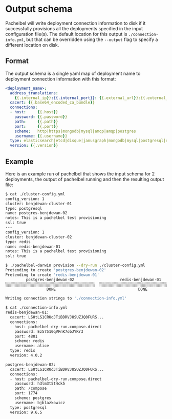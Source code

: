 # Output schema

Pachelbel will write deployment connection information to disk if it
successfully provisions all the deployments specified in the input configuration
file(s). The default location for this output is `./connection-info.yml`, but
that can be overridden using the `--output` flag to specify a different location
on disk.

## Format
The output schema is a single yaml map of deployment name to deployment connection information with this format:
```yaml
<deployment_name>:
  address_translations:
    {{.internal_ip}}:{{.internal_port}}: {{.external_url}}:{{.external_port}}
  cacert: {{.base64_encoded_ca_bundle}}
  connections:
  - host:     {{.host}}
    password: {{.password}}
    path:     {{.path}}
    port:     {{.port}}
    scheme:   http|https|mongodb|mysql|amqp|amqp|postgres
    username: {{.username}}
  type: elasticsearch|etcd|disque|janusgraph|mongodb|mysql|postgresql|rabbitmq|redis|rethink|scylla
  version: {{.version}}
```

## Example

Here is an example run of pachelbel that shows the input schema for 2 deployments,
the output of pachelbel running and then the resulting output file:
```bash
$ cat ./cluster-config.yml
config_version: 1
cluster: benjdewan-cluster-01
type: postgresql
name: postgres-benjdewan-02
notes: This is a pachelbel test provisioning
ssl: true
---
config_version: 1
cluster: benjdewan-cluster-02
type: redis
name: redis-benjdewan-01
notes: This is a pachelbel test provisioning
ssl: true

$ ./pachelbel-darwin provision --dry-run ./cluster-config.yml
Pretending to create 'postgres-benjdewan-02'
Pretending to create 'redis-benjdewan-01'
         postgres-benjdewan-02                    redis-benjdewan-01
░░░░░░░░░░░░░░░░░░░░░░░░░░░░░░░░░░░░░░░  ░░░░░░░░░░░░░░░░░░░░░░░░░░░░░░░░░░░░░░░
                  DONE                                    DONE

Writing connection strings to './connection-info.yml'

$ cat ./connection-info.yml
redis-benjdewan-01:
  cacert: LS0tLS1CRUdJTiBDRVJUSUZJQ0FURS...
  connections:
  - host: pachelbel-dry-run.compose.direct
    password: Ez57510qVFnK7obJYKr3
    port: 4801
    scheme: redis
    username: alice
  type: redis
  version: 4.0.2

postgres-benjdewan-02:
  cacert: LS0tLS1CRUdJTiBDRVJUSUZJQ0FURS...
  connections:
  - host: pachelbel-dry-run.compose.direct
    password: h3lm3t5t4ck5
    path: /compose
    port: 1774
    scheme: postgres
    username: bjblazkowicz
  type: postgresql
  version: 9.6.5
```

